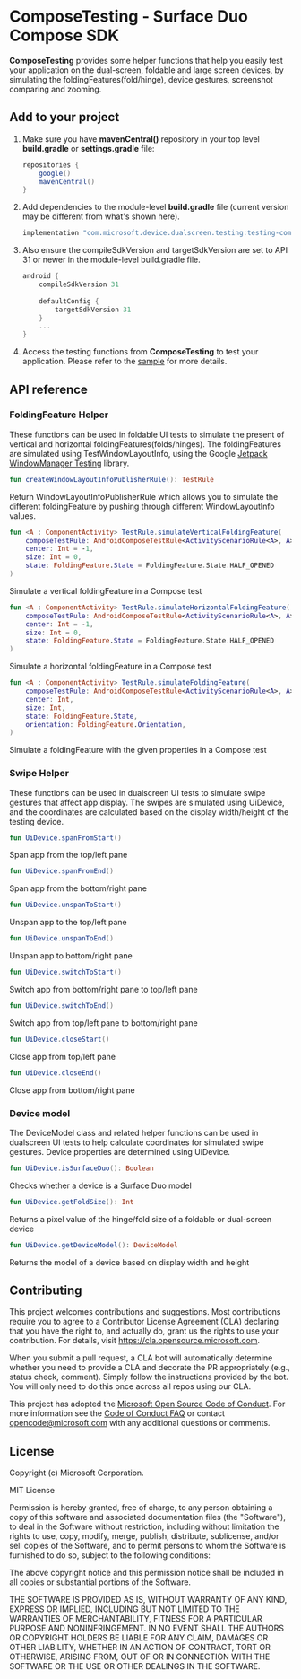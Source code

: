 # ComposeTesting - Surface Duo Compose SDK

**ComposeTesting** provides some helper functions that help you easily test your application on the dual-screen, foldable and large screen devices, by simulating the foldingFeatures(fold/hinge), device gestures, screenshot comparing and zooming.

## Add to your project

1. Make sure you have **mavenCentral()** repository in your top level **build.gradle** or **settings.gradle** file:

    ```gradle
    repositories {
        google()
        mavenCentral()
    }
    ```

2. Add dependencies to the module-level **build.gradle** file (current version may be different from what's shown here).

    ```gradle
    implementation "com.microsoft.device.dualscreen.testing:testing-compose:1.0.0-alpha01"
    ```

3. Also ensure the compileSdkVersion and targetSdkVersion are set to API 31 or newer in the module-level build.gradle file.

    ```gradle
    android { 
        compileSdkVersion 31
        
        defaultConfig { 
            targetSdkVersion 31
        } 
        ... 
    }
    ```

4. Access the testing functions from **ComposeTesting** to test your application. Please refer to the [sample](https://github.com/microsoft/surface-duo-compose-sdk/tree/main/ComposeTesting/sample) for more details.

## API reference



### FoldingFeature Helper

These functions can be used in foldable UI tests to simulate the present of vertical and
horizontal foldingFeatures(folds/hinges). The foldingFeatures are simulated using TestWindowLayoutInfo, using the Google [Jetpack WindowManager Testing](https://developer.android.com/reference/androidx/window/testing/layout/package-summary) library.

```kotlin
fun createWindowLayoutInfoPublisherRule(): TestRule
```

Return WindowLayoutInfoPublisherRule which allows you to simulate the different foldingFeature by pushing through different WindowLayoutInfo values.

```kotlin
fun <A : ComponentActivity> TestRule.simulateVerticalFoldingFeature(
    composeTestRule: AndroidComposeTestRule<ActivityScenarioRule<A>, A>,
    center: Int = -1,
    size: Int = 0,
    state: FoldingFeature.State = FoldingFeature.State.HALF_OPENED
)
```

Simulate a vertical foldingFeature in a Compose test

```kotlin
fun <A : ComponentActivity> TestRule.simulateHorizontalFoldingFeature(
    composeTestRule: AndroidComposeTestRule<ActivityScenarioRule<A>, A>,
    center: Int = -1,
    size: Int = 0,
    state: FoldingFeature.State = FoldingFeature.State.HALF_OPENED
)
```

Simulate a horizontal foldingFeature in a Compose test

```kotlin
fun <A : ComponentActivity> TestRule.simulateFoldingFeature(
    composeTestRule: AndroidComposeTestRule<ActivityScenarioRule<A>, A>,
    center: Int,
    size: Int,
    state: FoldingFeature.State,
    orientation: FoldingFeature.Orientation,
) 
```

Simulate a foldingFeature with the given properties in a Compose test

### Swipe Helper

These functions can be used in dualscreen UI tests to simulate swipe gestures that affect
app display. The swipes are simulated using UiDevice, and the coordinates are calculated based
on the display width/height of the testing device.

```kotlin
fun UiDevice.spanFromStart()
```

Span app from the top/left pane

```kotlin
fun UiDevice.spanFromEnd()
```

Span app from the bottom/right pane

```kotlin
fun UiDevice.unspanToStart()
```

Unspan app to the top/left pane

```kotlin
fun UiDevice.unspanToEnd()
```

Unspan app to bottom/right pane

```kotlin
fun UiDevice.switchToStart()
```

Switch app from bottom/right pane to top/left pane

```kotlin
fun UiDevice.switchToEnd() 
```

Switch app from top/left pane to bottom/right pane

```kotlin
fun UiDevice.closeStart() 
```

Close app from top/left pane

```kotlin
fun UiDevice.closeEnd()
```

Close app from bottom/right pane


### Device model

 The DeviceModel class and related helper functions can be used in dualscreen UI tests to help
calculate coordinates for simulated swipe gestures. Device properties are determined using
UiDevice.

```kotlin
fun UiDevice.isSurfaceDuo(): Boolean
```

Checks whether a device is a Surface Duo model

```kotlin
fun UiDevice.getFoldSize(): Int
```

Returns a pixel value of the hinge/fold size of a foldable or dual-screen device

```kotlin
fun UiDevice.getDeviceModel(): DeviceModel
```

Returns the model of a device based on display width and height


## Contributing

This project welcomes contributions and suggestions.  Most contributions require you to agree to a
Contributor License Agreement (CLA) declaring that you have the right to, and actually do, grant us
the rights to use your contribution. For details, visit https://cla.opensource.microsoft.com.

When you submit a pull request, a CLA bot will automatically determine whether you need to provide
a CLA and decorate the PR appropriately (e.g., status check, comment). Simply follow the instructions
provided by the bot. You will only need to do this once across all repos using our CLA.

This project has adopted the [Microsoft Open Source Code of Conduct](https://opensource.microsoft.com/codeofconduct/).
For more information see the [Code of Conduct FAQ](https://opensource.microsoft.com/codeofconduct/faq/) or
contact [opencode@microsoft.com](mailto:opencode@microsoft.com) with any additional questions or comments.

## License

Copyright (c) Microsoft Corporation.

MIT License

Permission is hereby granted, free of charge, to any person obtaining a copy of this software and associated documentation files (the "Software"), to deal in the Software without restriction, including without limitation the rights to use, copy, modify, merge, publish, distribute, sublicense, and/or sell copies of the Software, and to permit persons to whom the Software is furnished to do so, subject to the following conditions:

The above copyright notice and this permission notice shall be included in all copies or substantial portions of the Software.

THE SOFTWARE IS PROVIDED AS IS, WITHOUT WARRANTY OF ANY KIND, EXPRESS OR IMPLIED, INCLUDING BUT NOT LIMITED TO THE WARRANTIES OF MERCHANTABILITY, FITNESS FOR A PARTICULAR PURPOSE AND NONINFRINGEMENT. IN NO EVENT SHALL THE AUTHORS OR COPYRIGHT HOLDERS BE LIABLE FOR ANY CLAIM, DAMAGES OR OTHER LIABILITY, WHETHER IN AN ACTION OF CONTRACT, TORT OR OTHERWISE, ARISING FROM, OUT OF OR IN CONNECTION WITH THE SOFTWARE OR THE USE OR OTHER DEALINGS IN THE SOFTWARE.
